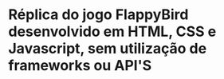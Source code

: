 # Réplica do jogo FlappyBird desenvolvido em HTML, CSS e Javascript, sem utilização de frameworks ou API'S
